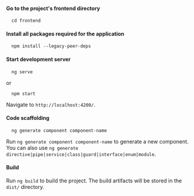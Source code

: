 #### Go to the project's frontend directory

```
  cd frontend
```

#### Install all packages required for the application

```
  npm install --legacy-peer-deps
```

#### Start development server

```
  ng serve
```

or

```
  npm start
```

Navigate to `http://localhost:4200/`.

#### Code scaffolding

```
  ng generate component component-name
```

Run `ng generate component component-name` to generate a new component.
You can also use `ng generate directive|pipe|service|class|guard|interface|enum|module`.

#### Build

Run `ng build` to build the project.
The build artifacts will be stored in the `dist/` directory.
